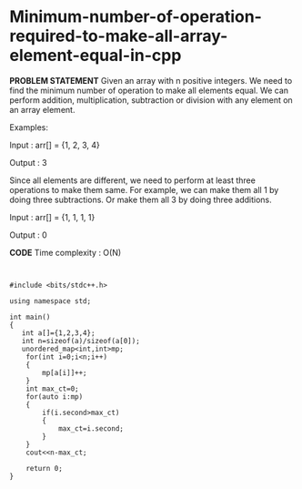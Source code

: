 # Minimum-number-of-operation-required-to-make-all-array-element-equal-in-cpp

**PROBLEM STATEMENT**
Given an array with n positive integers. We need to find the minimum number of operation to make all elements equal. We can perform addition, multiplication, subtraction or division with any element on an array element. 

Examples: 
 

Input : arr[] = {1, 2, 3, 4}

Output : 3

Since all elements are different, 
we need to perform at least three
operations to make them same. For
example, we can make them all 1
by doing three subtractions. Or make
them all 3 by doing three additions.

Input : arr[] = {1, 1, 1, 1}

Output : 0

**CODE**
Time complexity : O(N)
```


#include <bits/stdc++.h>

using namespace std;

int main()
{
   int a[]={1,2,3,4};
   int n=sizeof(a)/sizeof(a[0]);
   unordered_map<int,int>mp;
    for(int i=0;i<n;i++)
    {
        mp[a[i]]++;
    }
    int max_ct=0;
    for(auto i:mp)
    {
        if(i.second>max_ct)
        {
            max_ct=i.second;
        }
    }
    cout<<n-max_ct;

    return 0;
}
